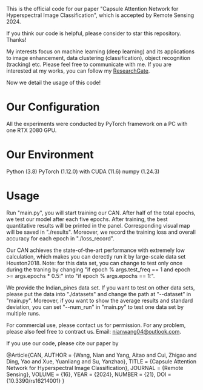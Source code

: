 This is the official code for our paper "Capsule Attention Network for Hyperspectral Image Classification", which is accepted by Remote Sensing 2024. 

If you think our code is helpful, please consider to star this repository. Thanks!

My interests focus on machine learning (deep learning) and its applications to image enhancement, data clustering (classification), object recognition (tracking) etc. Please feel free to  communicate with me. If you are interested at my works, you can follow my [ResearchGate](https://www.researchgate.net/profile/Nian-Wang-19?ev=hdr_xprf&_tp=eyJjb250ZXh0Ijp7ImZpcnN0UGFnZSI6ImhvbWUiLCJwYWdlIjoiaG9tZSIsInBvc2l0aW9uIjoiZ2xvYmFsSGVhZGVyIn19).

Now we detail the usage of this code!

# Our Configuration
All the experiments were conducted by  PyTorch framework on a PC with one RTX 2080 GPU. 

# Our Environment
Python (3.8)
PyTorch (1.12.0) with CUDA (11.6)
numpy (1.24.3)

# Usage
Run "main.py", you will start training our CAN. After half of the total epochs, we test our model after each five epochs. After training, the best quantitative results will be printed in the panel. Corresponding visual map will be saved in "./results". Moreover, we record the training loss and overall accuracy for each epoch in "./loss_record".

Our CAN achieves the state-of-the-art performance with extremely low calculation, which makes you can derectly run it by large-scale data set 
Houston2018. Note: for this data set, you can change to test only once during the traning  by changing
"if epoch % args.test_freq == 1 and epoch >= args.epochs * 0.5:"
into
"if epoch % args.epochs == 1:".

We provide the Indian_pines data set. If you want to test on other data sets, please put the data into "./datasets" and change the path at "--dataset" in "main.py". Moreover, if you want to show the average results and standard deviation, you can set "--num_run" in "main.py" to test one data set by multiple runs.

For commercial use, please contact us for permission. For any problem, please also feel free to contract us. Email: nianwang04@outlook.com.

If you use our code, please cite our paper by

@Article{CAN,
AUTHOR = {Wang, Nian and Yang, Aitao and Cui, Zhigao and Ding, Yao and Xue, Yuanliang and Su, Yanzhao},
TITLE = {Capsule Attention Network for Hyperspectral Image Classification},
JOURNAL = {Remote Sensing},
VOLUME = {16},
YEAR = {2024},
NUMBER = {21},
DOI = {10.3390/rs16214001}
}


